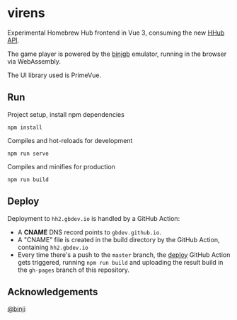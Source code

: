 # virens

Experimental Homebrew Hub frontend in Vue 3, consuming the new [HHub API](https://github.com/gbdev/homebrewhub/).

The game player is powered by the [binjgb](https://github.com/binji/binjgb) emulator, running in the browser via WebAssembly.

The UI library used is PrimeVue.


## Run

Project setup, install npm dependencies
```
npm install
```

Compiles and hot-reloads for development
```
npm run serve
```

Compiles and minifies for production
```
npm run build
```

## Deploy

Deployment to `hh2.gbdev.io` is handled by a GitHub Action:

- A **CNAME** DNS record points to `gbdev.github.io`.
- A "CNAME" file is created in the build directory by the GitHub Action, containing `hh2.gbdev.io`
- Every time there's a push to the `master` branch, the [deploy](https://github.com/gbdev/virens/blob/master/.github/workflows/deploy.yml) GitHub Action gets triggered, running `npm run build` and uploading the result build in the `gh-pages` branch of this repository.

## Acknowledgements

[@binji](https://github.com/binji/binjgb)